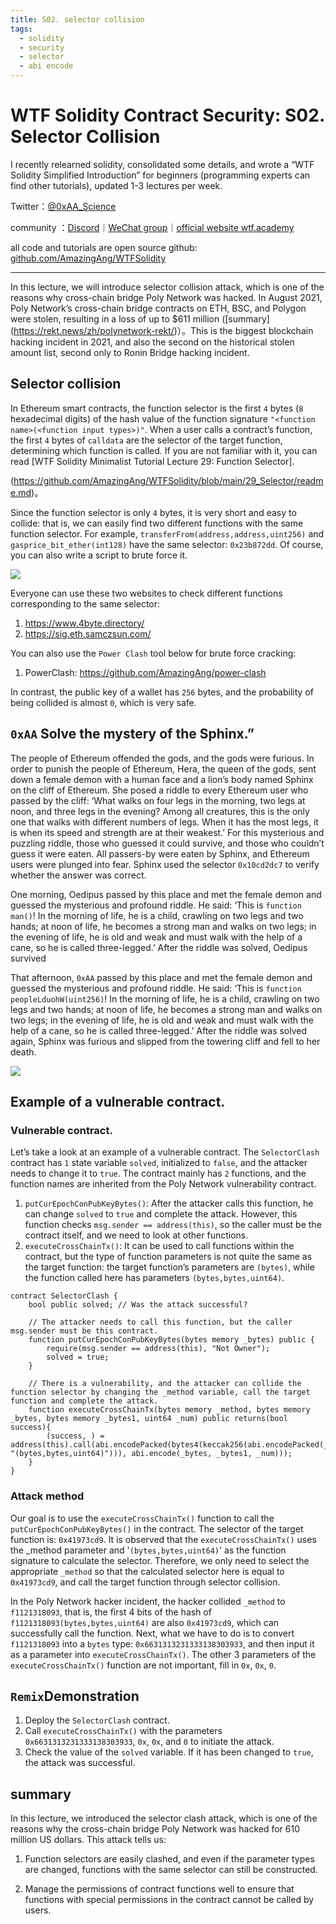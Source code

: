 ```yaml
---
title: S02. selector collision
tags:
  - solidity
  - security
  - selector
  - abi encode
---
```


# WTF Solidity Contract Security: S02. Selector Collision

 I recently relearned solidity, consolidated some details, and wrote a “WTF Solidity Simplified Introduction” for beginners (programming experts can find other tutorials), updated 1-3 lectures per week.

 Twitter：[@0xAA_Science](https://twitter.com/0xAA_Science)

community ：[Discord](https://discord.gg/5akcruXrsk)｜[WeChat group](https://docs.google.com/forms/d/e/1FAIpQLSe4KGT8Sh6sJ7hedQRuIYirOoZK_85miz3dw7vA1-YjodgJ-A/viewform?usp=sf_link)｜[official website wtf.academy](https://wtf.academy)

all code and tutorials are open source github: [github.com/AmazingAng/WTFSolidity](https://github.com/AmazingAng/WTFSolidity)

-----

 In this lecture, we will introduce selector collision attack, which is one of the reasons why cross-chain bridge Poly Network was hacked. In August 2021, Poly Network’s cross-chain bridge contracts on ETH, BSC, and Polygon were stolen, resulting in a loss of up to $611 million ([summary] (https://rekt.news/zh/polynetwork-rekt/)）。This is the biggest blockchain hacking incident in 2021, and also the second on the historical stolen amount list, second only to Ronin Bridge hacking incident. 

## Selector collision

In Ethereum smart contracts, the function selector is the first `4` bytes (`8 `hexadecimal digits) of the hash value of the function signature `"<function name>(<function input types>)"`. When a user calls a contract’s function, the first `4` bytes of `calldata` are the selector of the target function, determining which function is called. If you are not familiar with it, you can read [WTF Solidity Minimalist Tutorial Lecture 29: Function Selector].

(https://github.com/AmazingAng/WTFSolidity/blob/main/29_Selector/readme.md)。

Since the function selector is only `4` bytes, it is very short and easy to collide: that is, we can easily find two different functions with the same function selector. For example, `transferFrom(address,address,uint256)` and `gasprice_bit_ether(int128)` have the same selector: `0x23b872dd`. Of course, you can also write a script to brute force it.

![](./img/S02-1.png)

Everyone can use these two websites to check different functions corresponding to the same selector:

1. https://www.4byte.directory/
2. https://sig.eth.samczsun.com/

You can also use the `Power Clash` tool below for brute force cracking:

1. PowerClash: https://github.com/AmazingAng/power-clash

In contrast, the public key of a wallet has `256` bytes, and the probability of being collided is almost `0`, which is very safe.

## `0xAA` Solve the mystery of the Sphinx.”


The people of Ethereum offended the gods, and the gods were furious. In order to punish the people of Ethereum, Hera, the queen of the gods, sent down a female demon with a human face and a lion’s body named Sphinx on the cliff of Ethereum. She posed a riddle to every Ethereum user who passed by the cliff: ‘What walks on four legs in the morning, two legs at noon, and three legs in the evening? Among all creatures, this is the only one that walks with different numbers of legs. When it has the most legs, it is when its speed and strength are at their weakest.’ For this mysterious and puzzling riddle, those who guessed it could survive, and those who couldn’t guess it were eaten. All passers-by were eaten by Sphinx, and Ethereum users were plunged into fear. Sphinx used the selector `0x10cd2dc7` to verify whether the answer was correct.

One morning, Oedipus passed by this place and met the female demon and guessed the mysterious and profound riddle. He said: ‘This is `function man()`! In the morning of life, he is a child, crawling on two legs and two hands; at noon of life, he becomes a strong man and walks on two legs; in the evening of life, he is old and weak and must walk with the help of a cane, so he is called three-legged.’ After the riddle was solved, Oedipus survived

That afternoon, `0xAA` passed by this place and met the female demon and guessed the mysterious and profound riddle. He said: ‘This is `function peopleLduohW(uint256)`! In the morning of life, he is a child, crawling on two legs and two hands; at noon of life, he becomes a strong man and walks on two legs; in the evening of life, he is old and weak and must walk with the help of a cane, so he is called three-legged.’ After the riddle was solved again, Sphinx was furious and slipped from the towering cliff and fell to her death.

![](./img/S02-2.png)


## Example of a vulnerable contract.

### Vulnerable contract.

Let’s take a look at an example of a vulnerable contract. The `SelectorClash` contract has `1` state variable `solved`, initialized to `false`, and the attacker needs to change it to `true`. The contract mainly has `2` functions, and the function names are inherited from the Poly Network vulnerability contract.

1. `putCurEpochConPubKeyBytes()`: After the attacker calls this function, he can change `solved` to `true` and complete the attack. However, this function checks `msg.sender == address(this)`, so the caller must be the contract itself, and we need to look at other functions.
2. `executeCrossChainTx()`: It can be used to call functions within the contract, but the type of function parameters is not quite the same as the target function: the target function’s parameters are `(bytes)`, while the function called here has parameters `(bytes,bytes,uint64)`.

```solidity
contract SelectorClash {
    bool public solved; // Was the attack successful?

    // The attacker needs to call this function, but the caller msg.sender must be this contract.
    function putCurEpochConPubKeyBytes(bytes memory _bytes) public {
        require(msg.sender == address(this), "Not Owner");
        solved = true;
    }

    // There is a vulnerability, and the attacker can collide the function selector by changing the _method variable, call the target function and complete the attack.
    function executeCrossChainTx(bytes memory _method, bytes memory _bytes, bytes memory _bytes1, uint64 _num) public returns(bool success){
        (success, ) = address(this).call(abi.encodePacked(bytes4(keccak256(abi.encodePacked(_method, "(bytes,bytes,uint64)"))), abi.encode(_bytes, _bytes1, _num)));
    }
}
```

### Attack method

Our goal is to use the `executeCrossChainTx()` function to call the `putCurEpochConPubKeyBytes()` in the contract. The selector of the target function is: `0x41973cd9`. It is observed that the `executeCrossChainTx()` uses the _method parameter and '`(bytes,bytes,uint64)`' as the function signature to calculate the selector. Therefore, we only need to select the appropriate `_method` so that the calculated selector here is equal to `0x41973cd9`, and call the target function through selector collision.


In the Poly Network hacker incident, the hacker collided `_method` to `f1121318093`, that is, the first 4 bits of the hash of `f1121318093(bytes,bytes,uint64)` are also `0x41973cd9`, which can successfully call the function. Next, what we have to do is to convert `f1121318093` into a `bytes` type: `0x6631313231333138303933`, and then input it as a parameter into `executeCrossChainTx()`. The other 3 parameters of the `executeCrossChainTx()` function are not important, fill in `0x`, `0x`, `0`.

## `Remix`Demonstration

1. Deploy the `SelectorClash` contract.
2. Call `executeCrossChainTx()` with the parameters `0x6631313231333138303933`, `0x`, `0x`, and `0` to initiate the attack.
3. Check the value of the `solved` variable. If it has been changed to `true`, the attack was successful.

## summary

In this lecture, we introduced the selector clash attack, which is one of the reasons why the cross-chain bridge Poly Network was hacked for 610 million US dollars. This attack tells us:

1. Function selectors are easily clashed, and even if the parameter types are changed, functions with the same selector can still be constructed.

2. Manage the permissions of contract functions well to ensure that functions with special permissions in the contract cannot be called by users.

